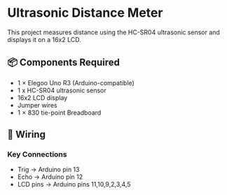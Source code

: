 # Ultrasonic Distance Meter
This project measures distance using the HC-SR04 ultrasonic sensor and displays it on a 16x2 LCD.

## 📦 Components Required
- 1 × Elegoo Uno R3 (Arduino-compatible)
- 1 x HC-SR04 ultrasonic sensor
- 16x2 LCD display
- Jumper wires
- 1 × 830 tie-point Breadboard


## 🔌 Wiring
### Key Connections
- Trig → Arduino pin 13
- Echo → Arduino pin 12
- LCD pins → Arduino pins 11,10,9,2,3,4,5

